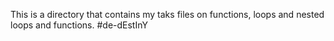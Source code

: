 This is a directory that contains my taks files on functions, loops and nested loops and functions.
#de-dEstInY
